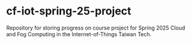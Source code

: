 # cf-iot-spring-25-project
Repository for storing progress on course project for Spring 2025 Cloud and Fog Computing in the Internet-of-Things Taiwan Tech.
